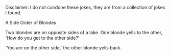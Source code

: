 Disclaimer: I do not condone these jokes, they are from a collection of jokes I found.

A Side Order of Blondes

Two blondes are on opposite sides of a lake. 
One blonde yells to the other, 'How do you get to the other side?' 

'You are on the other side,' the other blonde yells back.

